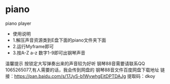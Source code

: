 # piano
piano player
 * 使用说明
 * 1.解压声音资源类到E盘下面的piano文件夹下面
 * 2.运行Myframe即可
 * 3.按A-Z a-z 数字1-9即可出钢琴声音

温馨提示
  按锁定大写弹奏出来的声音较为好听
钢琴88音需要请联系QQ 1065265077,有人需要的话，我会传到网盘的
钢琴88音文件百度网盘下载地址
链接：https://pan.baidu.com/s/17JyS-b1WywhgEitDPTDAJg 
提取码：dkoy
